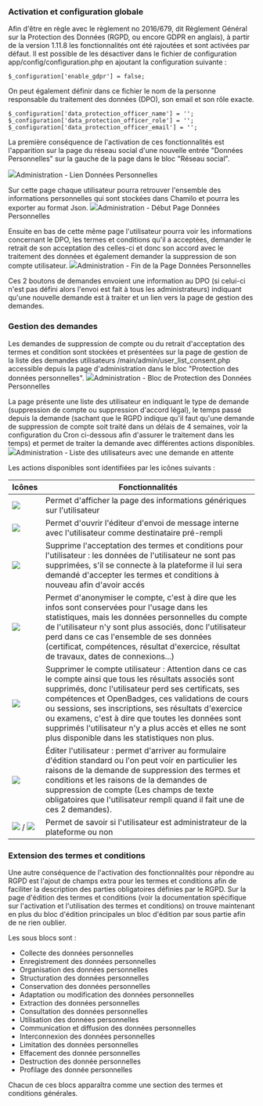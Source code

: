 ### Activation et configuration globale

Afin d'être en règle avec le règlement no 2016/679, dit Règlement Général sur la Protection des Données (RGPD, ou encore GDPR en anglais),
à partir de la version 1.11.8 les fonctionnalités ont été rajoutées et sont activées par défaut.
Il est possible de les désactiver dans le fichier de configuration app/config/configuration.php en ajoutant la configuration suivante :
```
$_configuration['enable_gdpr'] = false;
```
On peut également définir dans ce fichier le nom de la personne responsable du traitement des données (DPO), son email et son rôle exacte.
```
$_configuration['data_protection_officer_name'] = '';
$_configuration['data_protection_officer_role'] = '';
$_configuration['data_protection_officer_email'] = '';
```

La première conséquence de l'activation de ces fonctionnalités est l'apparition sur la page du réseau social d'une nouvelle entrée "Données Personnelles" sur la gauche de la page dans le bloc "Réseau social".

![](../assets/RGPD-LienDonneesPersonnelles.png)Administration - Lien Données Personnelles

Sur cette page chaque utilisateur pourra retrouver l'ensemble des informations personnelles qui sont stockées dans Chamilo et pourra les exporter au format Json.
![](../assets/RGPD-HautPageDonneesPersonnelles.png)Administration - Début Page Données Personnelles

Ensuite en bas de cette même page l'utilisateur pourra voir les informations concernant le DPO, les termes et conditions qu'il a acceptées, demander le retrait de son acceptation des celles-ci et donc son accord avec le traitement des données et également demander la suppression de son compte utilisateur.
![](../assets/RGPD-BasPageDonneesPersonnelles.png)Administration - Fin de la Page Données Personnelles

Ces 2 boutons de demandes envoient une information au DPO (si celui-ci n'est pas défini alors l'envoi est fait à tous les administrateurs) indiquant qu'une nouvelle demande est à traiter et un lien vers la page de gestion des demandes.

### Gestion des demandes

Les demandes de suppression de compte ou du retrait d'acceptation des termes et condition sont stockées et présentées sur la page de gestion de la liste des demandes utilisateurs /main/admin/user_list_consent.php  accessible depuis la page d'administration dans le bloc "Protection des données personnelles".
![](../assets/RGPD-AdministrationBlocDonneesPersonnelles.png)Administration - Bloc de Protection des Données Personnelles

La page présente une liste des utilisateur en indiquant le type de demande (suppression de compte ou suppression d'accord légal), le temps passé depuis la demande (sachant que le RGPD indique qu'il faut qu'une demande de suppression de compte soit traité dans un délais de 4 semaines, voir la configuration du Cron ci-dessous afin d'assurer le traitement dans les temps) et permet de traiter la demande avec différentes actions disponibles.
![](../assets/RGPD-ListeUtilisateursDemandesEnAttente.png)Administration - Liste des utilisateurs avec une demande en attente

Les actions disponibles sont identifiées par les icônes suivants :

| Icônes | Fonctionnalités |
| --- | --- |
| ![](../assets/icone-info2.png) | Permet d'afficher la page des informations génériques sur l'utilisateur |
| ![](../assets/icone-message_new.png) | Permet d'ouvrir l'éditeur d'envoi de message interne avec l'utilisateur comme destinataire pré-rempli |
| ![](../assets/icone-delete_terms.png) | Supprime l'acceptation des termes et conditions pour l'utilisateur : les données de l'utilisateur ne sont pas supprimées, s'il se connecte à la plateforme il lui sera demandé d'accepter les termes et conditions à nouveau afin d'avoir accés |
| ![](../assets/icone-anonymous.png) | Permet d'anonymiser le compte, c'est à dire que les infos sont conservées pour l'usage dans les statistiques, mais les données personnelles du compte de l'utilisateur n'y sont plus associés, donc l'utilisateur perd dans ce cas l'ensemble de ses données (certificat, compétences, résultat d'exercice, résultat de travaux, dates de connexions...) |
| ![](../assets/icone-delete.png) | Supprimer le compte utilisateur : Attention dans ce cas le compte ainsi que tous les résultats associés sont supprimés, donc l'utilisateur perd ses certificats, ses compétences et OpenBadges, ces validations de cours ou sessions, ses inscriptions, ses résultats d'exercice ou examens, c'est à dire que toutes les données sont supprimés l'utilisateur n'y a plus accès et elles ne sont plus disponible dans les statistiques non plus. |
| ![](../assets/icone-edit.png) | Éditer l'utilisateur : permet d'arriver au formulaire d'édition standard ou l'on peut voir en particulier les raisons de la demande de suppression des termes et conditions et les raisons de la demandes de suppression de compte (Les champs de texte obligatoires que l'utilisateur rempli quand il fait une de ces 2 demandes). |
| ![](../assets/icone-admin_star.png) / ![](../assets/icone-admin_star_na.png) | Permet de savoir si l'utilisateur est administrateur de la plateforme ou non |

### Extension des termes et conditions

Une autre conséquence de l'activation des fonctionnalités pour répondre au RGPD est l'ajout de champs extra pour les termes et conditions afin de faciliter la description des parties obligatoires définies par le RGPD.
Sur la page d'édition des termes et conditions (voir la documentation spécifique sur l'activation et l'utilisation des termes et conditions) on trouve maintenant en plus du bloc d'édition principales un bloc d'édition par sous partie afin de ne rien oublier.

Les sous blocs sont :
* Collecte des données personnelles 
* Enregistrement des données personnelles 
* Organisation des données personnelles 
* Structuration des données personnelles 
* Conservation des données personnelles 
* Adaptation ou modification des données personnelles
* Extraction des données personnelles
* Consultation des données personnelles
* Utilisation des données personnelles 
* Communication et diffusion des données personnelles
* Interconnexion des données personnelles
* Limitation des données personnelles
* Effacement des donnée personnelles
* Destruction des donnée personnelles 
* Profilage des donnée personnelles 

Chacun de ces blocs apparaîtra comme une section des termes et conditions générales.
